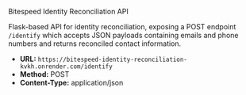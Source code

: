 Bitespeed Identity Reconciliation API

Flask-based API for identity reconciliation, exposing a POST endpoint `/identify` which accepts JSON payloads containing emails and phone numbers and returns reconciled contact information.

- **URL:** `https://bitespeed-identity-reconciliation-kvkh.onrender.com/identify`
- **Method:** POST
- **Content-Type:** application/json